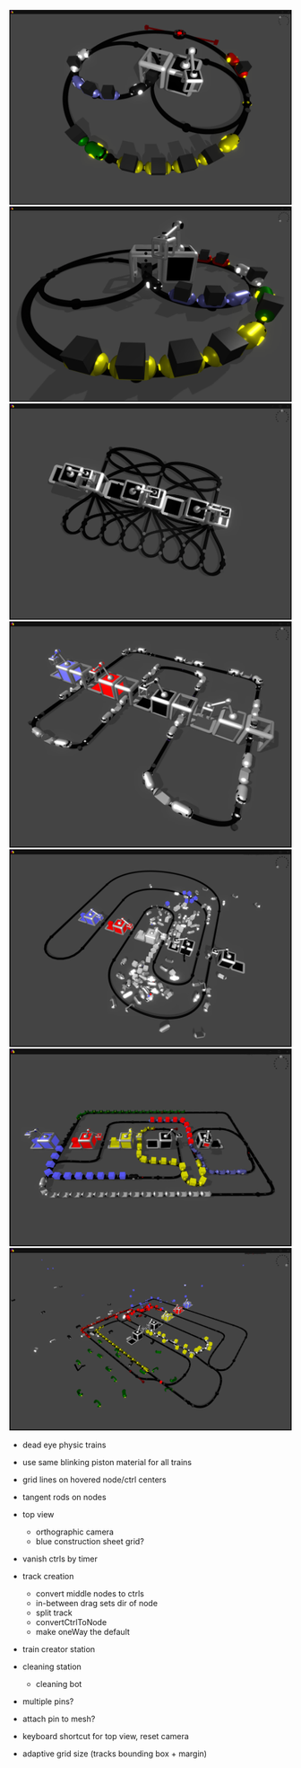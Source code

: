 
![screenshot](img/rts.png)
![screenshot](img/rts06.png)
![screenshot](img/rts08.png)
![screenshot](img/rts09.png)
![screenshot](img/rts10.png)
![screenshot](img/rts12.png)
![screenshot](img/rts13.png)

- dead eye physic trains
- use same blinking piston material for all trains
- grid lines on hovered node/ctrl centers
- tangent rods on nodes
- top view
    - orthographic camera
    - blue construction sheet grid?
- vanish ctrls by timer
- track creation
    - convert middle nodes to ctrls
    - in-between drag sets dir of node
    - split track
    - convertCtrlToNode
    - make oneWay the default
    
- train creator station
- cleaning station
    - cleaning bot
    
- multiple pins?
- attach pin to mesh?
   
- keyboard shortcut for top view, reset camera 
    
- adaptive grid size (tracks bounding box + margin)
